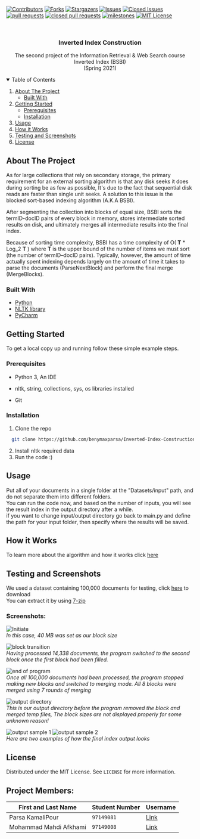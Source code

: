 
[![Contributors][contributors-shield]][contributors-url]
[![Forks][forks-shield]][forks-url]
[![Stargazers][stars-shield]][stars-url]
[![Issues][issues-shield]][issues-url]
[![Closed Issues][issues-closed-shield]][issues-closed-url]
[![pull requests][pull-req-shield]][pull-req-url]
[![closed pull requests][pull-closed-shield]][pull-closed-url]
[![milestones][milestones-shield]][milestones-url]
[![MIT License][license-shield]][license-url]



<br />
<p align="center">
  
  <h3 align="center">Inverted Index Construction</h3>

  <p align="center">
    The second project of the Information Retrieval & Web Search course  
  <br />
    Inverted Index (BSBI) 
    <br />
    (Spring 2021)
<br />

  

<!-- TABLE OF CONTENTS -->
<details open="open">
  <summary>Table of Contents</summary>
  <ol>
    <li>
      <a href="#about-the-project">About The Project</a>
      <ul>
        <li><a href="#built-with">Built With</a></li>
      </ul>
    </li>
    <li>
      <a href="#getting-started">Getting Started</a>
      <ul>
        <li><a href="#prerequisites">Prerequisites</a></li>
        <li><a href="#installation">Installation</a></li>
      </ul>
    </li>
    <li><a href="#usage">Usage</a></li>
    <li><a href="#how-it-works">How it Works</a></li>
    <li><a href="#testing-and-screenshots">Testing and Screenshots</a></li>
    <li><a href="#license">License</a></li>
  </ol>
</details>



<!-- ABOUT THE PROJECT -->
## About The Project

As for large collections that rely on secondary storage, the primary requirement for an external sorting algorithm is that any disk seeks it does during sorting be as few as possible, It's due to the fact that sequential disk reads are faster than single unit seeks.  A solution to this issue is the blocked sort-based indexing algorithm (A.K.A BSBI).  

After segmenting the collection into blocks of equal size, BSBI sorts the termID-docID pairs of every block in memory, stores intermediate sorted results on disk, and ultimately merges all intermediate results into the final index.

Because of sorting time complexity, BSBI has a time complexity of O( **T** * Log_2 **T** ) where **T** is the upper bound of the number of items we must sort (the number of termID–docID pairs). Typically, however, the amount of time actually spent indexing depends largely on the amount of time it takes to parse the documents (ParseNextBlock) and perform the final merge (MergeBlocks).  


### Built With


* [Python](https://www.python.org)
* [NLTK library](https://www.nltk.org)
* [PyCharm](https://www.jetbrains.com/pycharm)



<!-- GETTING STARTED -->
## Getting Started

To get a local copy up and running follow these simple example steps.

### Prerequisites

* Python 3, An IDE 

* nltk, string, collections, sys, os libraries installed

* Git

### Installation

1. Clone the repo
 ```sh
   git clone https://github.com/benymaxparsa/Inverted-Index-Construction.git
 ```
2. Install nltk required data  
2. Run the code :) 



<!-- USAGE EXAMPLES -->
## Usage

Put all of your documents in a single folder at the "Datasets/input" path, and do not separate them into different folders.   
You can run the code now, and based on the number of inputs, you will see the result index in the output directory after a while.  
if you want to change input/output directory go back to main.py and define the path for your input folder, then specify where the results will be saved.  

  
## How it Works
  To learn more about the algorithm and how it works click [here](BSBI/README.md) 
  
  
  
## Testing and Screenshots  
  We used a dataset containing 100,000 documents for testing, click [here](Datasets/input.7z) to download  
  You can extract it by using [7-zip](https://www.7-zip.org/)  
  
  ### Screenshots:  
  ![Initiate](Screenshots/init.jpg)  
  *In this case, 40 MB was set as our block size*  
  
  ![block transition](Screenshots/block.jpg)  
  *Having processed 14,338 documents, the program switched to the second block once the first block had been filled.*  
  
  ![end of program](Screenshots/end.jpg)  
  *Once all 100,000 documents had been processed, the program stopped making new blocks and switched to merging mode. All 8 blocks were merged using 7 rounds of merging*  
  
  ![output directory](Screenshots/directory.jpg)  
  *This is our output directory before the program removed the block and merged temp files, The block sizes are not displayed properly for some unknown reason!*  
  
  ![output sample 1](Screenshots/output.jpg)
  ![output sample 2](Screenshots/output2.jpg)  
  *Here are two examples of how the final index output looks*
  
  
  
<!-- LICENSE -->
## License

Distributed under the MIT License. See `LICENSE` for more information.


  

## Project Members:  

First and Last Name | Student Number | Username
--- | --- | ---
Parsa KamaliPour | `97149081` | [Link](https://github.com/benymaxparsa)
Mohammad Mahdi Afkhami | `97149008`  | [Link](https://github.com/mohmehdi)





<!-- MARKDOWN LINKS & IMAGES -->
<!-- https://www.markdownguide.org/basic-syntax/#reference-style-links -->
[contributors-shield]: https://img.shields.io/github/contributors/benymaxparsa/Inverted-Index-Construction?style=for-the-badge
[contributors-url]: https://github.com/benymaxparsa/Inverted-Index-Construction/graphs/contributors
[forks-shield]: https://img.shields.io/github/forks/benymaxparsa/Inverted-Index-Construction?style=for-the-badge
[forks-url]: https://github.com/benymaxparsa/Inverted-Index-Construction/network/members
[stars-shield]: https://img.shields.io/github/stars/benymaxparsa/Inverted-Index-Construction?style=for-the-badge
[stars-url]: https://github.com/benymaxparsa/Inverted-Index-Construction/stargazers
[issues-shield]: https://img.shields.io/github/issues/benymaxparsa/Inverted-Index-Construction?style=for-the-badge
[issues-url]: https://github.com/benymaxparsa/Inverted-Index-Construction/issues
[issues-closed-shield]: https://img.shields.io/github/issues-closed/benymaxparsa/Inverted-Index-Construction?style=for-the-badge
[issues-closed-url]: https://github.com/benymaxparsa/Inverted-Index-Construction/issues?q=is%3Aissue+is%3Aclosed
[pull-req-shield]: https://img.shields.io/github/issues-pr/benymaxparsa/Inverted-Index-Construction?style=for-the-badge
[pull-req-url]: https://github.com/benymaxparsa/Inverted-Index-Construction/pulls
[pull-closed-shield]: https://img.shields.io/github/issues-pr-closed/benymaxparsa/Inverted-Index-Construction?style=for-the-badge
[pull-closed-url]: https://github.com/benymaxparsa/Inverted-Index-Construction/pulls?q=is%3Apr+is%3Aclosed
[milestones-shield]: https://img.shields.io/github/milestones/all/benymaxparsa/Inverted-Index-Construction?style=for-the-badge
[milestones-url]: https://github.com/benymaxparsa/Inverted-Index-Construction/milestones
[license-shield]: https://img.shields.io/github/license/benymaxparsa/Inverted-Index-Construction?style=for-the-badge
[license-url]: https://github.com/benymaxparsa/Inverted-Index-Construction/blob/main/LICENSE
